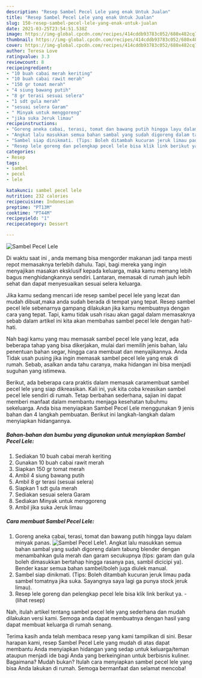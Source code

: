 ```yaml
---
description: "Resep Sambel Pecel Lele yang enak Untuk Jualan"
title: "Resep Sambel Pecel Lele yang enak Untuk Jualan"
slug: 150-resep-sambel-pecel-lele-yang-enak-untuk-jualan
date: 2021-03-25T23:54:51.538Z
image: https://img-global.cpcdn.com/recipes/414cddb93783c052/680x482cq70/sambel-pecel-lele-foto-resep-utama.jpg
thumbnail: https://img-global.cpcdn.com/recipes/414cddb93783c052/680x482cq70/sambel-pecel-lele-foto-resep-utama.jpg
cover: https://img-global.cpcdn.com/recipes/414cddb93783c052/680x482cq70/sambel-pecel-lele-foto-resep-utama.jpg
author: Teresa Love
ratingvalue: 3.3
reviewcount: 8
recipeingredient:
- "10 buah cabai merah keriting"
- "10 buah cabai rawit merah"
- "150 gr tomat merah"
- "4 siung bawang putih"
- "8 gr terasi sesuai selera"
- "1 sdt gula merah"
- "sesuai selera Garam"
- " Minyak untuk menggoreng"
- "jika suka Jeruk limau"
recipeinstructions:
- "Goreng aneka cabai, terasi, tomat dan bawang putih hingga layu dalam minyak panas."
- "Angkat lalu masukkan semua bahan sambal yang sudah digoreng dalam tabung blender dengan menambahkan gula merah dan garam secukupnya (tips: garam dan gula boleh dimasukkan bertahap hingga rasanya pas, sambil dicicipi ya). Bender kasar semua bahan sambel/boleh juga diulek manual."
- "Sambel siap dinikmati. (Tips: Boleh ditambah kucuran jeruk limau pada sambel tomatnya jika suka. Sayangnya saya lagi ga punya stock jeruk limau)."
- "Resep lele goreng dan pelengkap pecel lele bisa klik link berikut ya.           (lihat resep)"
categories:
- Resep
tags:
- sambel
- pecel
- lele

katakunci: sambel pecel lele 
nutrition: 232 calories
recipecuisine: Indonesian
preptime: "PT13M"
cooktime: "PT44M"
recipeyield: "1"
recipecategory: Dessert

---
```



![Sambel Pecel Lele](https://img-global.cpcdn.com/recipes/414cddb93783c052/680x482cq70/sambel-pecel-lele-foto-resep-utama.jpg)

Di waktu  saat ini , anda memang bisa mengorder makanan jadi tanpa mesti repot memasaknya terlebih dahulu. Tapi, bagi mereka yang ingin menyajikan masakan eksklusif kepada keluarga, maka kamu memang lebih bagus menghidangkannya sendiri. Lantaran, memasak di rumah jauh lebih sehat dan dapat menyesuaikan sesuai selera keluarga.

Jika kamu sedang mencari ide resep sambel pecel lele yang lezat dan mudah dibuat,maka anda sudah berada di tempat yang tepat. Resep sambel pecel lele  sebenarnya gampang dilakukan jika kamu membuatnya dengan cara yang tepat. Tapi, kamu tidak usah risau akan gagal dalam memasaknya 
sebab dalam artikel ini kita akan membahas sambel pecel lele dengan hati-hati.  



Nah bagi kamu yang mau memasak sambel pecel lele yang lezat, ada beberapa tahap yang bisa dikerjakan, mulai dari memilih jenis bahan, lalu penentuan bahan segar, hingga cara membuat dan menyajikannya. Anda Tidak usah pusing jika ingin memasak sambel pecel lele yang enak di rumah. Sebab, asalkan anda  tahu caranya, maka hidangan ini bisa menjadi suguhan yang istimewa.

Berikut, ada beberapa cara praktis  dalam memasak caramembuat sambel pecel lele yang siap dikreasikan. Kali ini, yuk kita coba kreasikan sambel pecel lele sendiri di rumah. Tetap berbahan sederhana, sajian ini dapat memberi manfaat dalam membantu menjaga kesehatan tubuhmu sekeluarga. Anda bisa menyiapkan Sambel Pecel Lele menggunakan 9 jenis bahan dan 4 langkah pembuatan. Berikut ini langkah-langkah dalam menyiapkan hidangannya.

<!--inarticleads1-->

##### Bahan-bahan dan bumbu yang digunakan untuk menyiapkan Sambel Pecel Lele:

1. Sediakan 10 buah cabai merah keriting
1. Gunakan 10 buah cabai rawit merah
1. Siapkan 150 gr tomat merah
1. Ambil 4 siung bawang putih
1. Ambil 8 gr terasi (sesuai selera)
1. Siapkan 1 sdt gula merah
1. Sediakan sesuai selera Garam
1. Sediakan  Minyak untuk menggoreng
1. Ambil jika suka Jeruk limau




<!--inarticleads2-->

##### Cara membuat Sambel Pecel Lele:

1. Goreng aneka cabai, terasi, tomat dan bawang putih hingga layu dalam minyak panas.
<img src="https://img-global.cpcdn.com/steps/0808554cd1f1d5d4/160x128cq70/sambel-pecel-lele-langkah-memasak-1-foto.jpg" alt="Sambel Pecel Lele">1. Angkat lalu masukkan semua bahan sambal yang sudah digoreng dalam tabung blender dengan menambahkan gula merah dan garam secukupnya (tips: garam dan gula boleh dimasukkan bertahap hingga rasanya pas, sambil dicicipi ya). Bender kasar semua bahan sambel/boleh juga diulek manual.
1. Sambel siap dinikmati. (Tips: Boleh ditambah kucuran jeruk limau pada sambel tomatnya jika suka. Sayangnya saya lagi ga punya stock jeruk limau).
1. Resep lele goreng dan pelengkap pecel lele bisa klik link berikut ya. -           (lihat resep)




Nah, itulah artikel tentang  sambel pecel lele  yang sederhana dan mudah dilakukan versi kami. Semoga anda dapat membuatnya dengan hasil yang dapat membuat keluarga di rumah senang. 

Terima kasih anda telah membaca resep yang kami tampilkan di sini. Besar harapan kami, resep  Sambel Pecel Lele yang mudah di atas dapat membantu Anda menyiapkan hidangan yang sedap untuk keluarga/teman ataupun menjadi ide bagi Anda yang berkeinginan untuk berbisnis kuliner. Bagaimana? Mudah bukan? Itulah cara menyiapkan sambel pecel lele yang bisa Anda lakukan di rumah. Semoga bermanfaat dan selamat mencoba!

